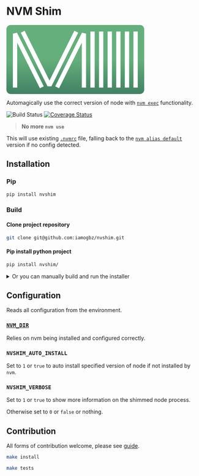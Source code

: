 # NVM Shim

<svg xmlns="http://www.w3.org/2000/svg" xmlns:xlink="http://www.w3.org/1999/xlink" width="360" height="180" viewBox="0 0 480 240">
  <defs>
    <linearGradient id="linear-gradient" x1="0.5" y1="0.5" x2="0.5" y2="1" gradientUnits="objectBoundingBox">
      <stop offset="0" stop-color="#64af7b"/>
      <stop offset="1" stop-color="#418164"/>
    </linearGradient>
  </defs>
  <g id="Group_1" data-name="Group 1" transform="translate(-16 -136)">
    <rect id="Rectangle_1" data-name="Rectangle 1" width="480" height="240" rx="15" transform="translate(16 136)" fill="url(#linear-gradient)"/>
    <line id="Line_7" data-name="Line 7" y1="180" transform="translate(316 166)" fill="none" stroke="#fff" stroke-linecap="square" stroke-width="15"/>
    <line id="Line_8" data-name="Line 8" y1="180" transform="translate(346 166)" fill="none" stroke="#fff" stroke-linecap="square" stroke-width="15"/>
    <line id="Line_9" data-name="Line 9" y1="180" transform="translate(376 166)" fill="none" stroke="#fff" stroke-linecap="square" stroke-width="15"/>
    <line id="Line_10" data-name="Line 10" y1="180" transform="translate(406 166)" fill="none" stroke="#fff" stroke-linecap="square" stroke-width="15"/>
    <line id="Line_11" data-name="Line 11" y1="180" transform="translate(436 166)" fill="none" stroke="#fff" stroke-linecap="square" stroke-width="15"/>
    <line id="Line_12" data-name="Line 12" y1="180" transform="translate(466 166)" fill="none" stroke="#fff" stroke-linecap="square" stroke-width="15"/>
    <path id="Path_1" data-name="Path 1" d="M76,166l90,180,90-180" fill="none" stroke="#fff" stroke-linecap="square" stroke-linejoin="bevel" stroke-width="15"/>
    <path id="Path_2" data-name="Path 2" d="M166,346V166l90,180" transform="translate(-120)" fill="none" stroke="#fff" stroke-linecap="square" stroke-linejoin="bevel" stroke-width="15"/>
    <path id="Path_3" data-name="Path 3" d="M256,346V166L166,346" transform="translate(30)" fill="none" stroke="#fff" stroke-linecap="square" stroke-linejoin="bevel" stroke-width="15"/>
  </g>
</svg>

Automagically use the correct version of node with [`nvm exec`](https://github.com/nvm-sh/nvm#usage) functionality.

![Build Status](https://github.com/iamogbz/nvshim/workflows/Build%20Python%20App/badge.svg)
[![Coverage Status](https://coveralls.io/repos/github/iamogbz/nvshim/badge.svg?branch=HEAD)](https://coveralls.io/github/iamogbz/nvshim?branch=HEAD)

> **No more `nvm use`**

This will use existing [`.nvmrc`](https://github.com/nvm-sh/nvm#nvmrc) file, falling back to the [`nvm alias default`](https://github.com/nvm-sh/nvm#usage-1) version if no config detected.

## Installation

### Pip

```sh
pip install nvshim
```

### Build

#### Clone project repository

```sh
git clone git@github.com:iamogbz/nvshim.git
```

#### Pip install python project

```sh
pip install nvshim/
```

<details>
<summary>Or you can manually build and run the installer</summary>

#### Install project dependencies

```sh
make install
```

#### Build distributable binaries

```sh
make build
```

#### Install shim and configure shell

```sh
env NVSHIM_DIR=~/.nvshim PROFILE=~/.bash_profile dist/installer
```

Or to configure multiple shell profiles simultaenously

```sh
dist/installer ~/.nvshim ~/.bash_profile ~/.config/fish/config.fish
```

</details>

## Configuration

Reads all configuration from the environment.

### [`NVM_DIR`](https://github.com/nvm-sh/nvm#installation-and-update)

Relies on nvm being installed and configured correctly.

### `NVSHIM_AUTO_INSTALL`

Set to `1` or `true` to auto install specified version of node if not installed by `nvm`.

### `NVSHIM_VERBOSE`

Set to `1` or `true` to show more information on the shimmed node process.

Otherwise set to `0` or `false` or nothing.

## Contribution

All forms of contribution welcome, please see [guide](./CONTRIBUTING.md).

```sh
make install
```

```sh
make tests
```
